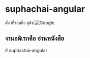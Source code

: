 # suphachai-angular

สัตว์ที่ชอบคือ สุนัข 
![Google ](https://i.pinimg.com/originals/69/de/68/69de68f4e28518947e33e32896124e4e.jpg)
<h2>งานอดิเรกคือ อ่านหนังสือ</h2>
# suphachai-angular

<!-- 123
#h1สัตว์ที่ชอบคือ สุนัข
![Image of Yaktocat](https://octodex.github.com/images/yaktocat.png) -->
